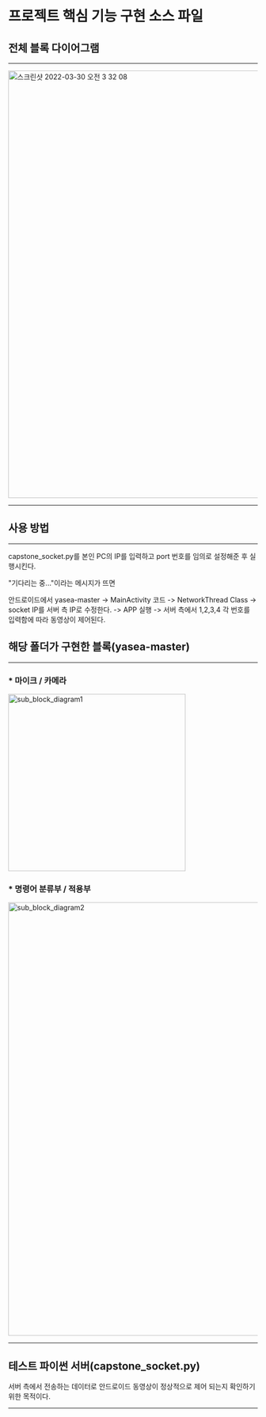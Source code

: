 # 프로젝트 핵심 기능 구현 소스 파일

## 전체 블록 다이어그램
---

<img width="864" alt="스크린샷 2022-03-30 오전 3 32 08" src="https://user-images.githubusercontent.com/88064555/160681059-60287651-0453-441f-8509-bf327c3f328f.png">

---

## 사용 방법
---
capstone_socket.py를 본인 PC의 IP를 입력하고 port 번호를 임의로 설정해준 후 실행시킨다.

"기다리는 중..."이라는 메시지가 뜨면

안드로이드에서 yasea-master -> MainActivity 코드 -> NetworkThread Class -> socket IP를 서버 측 IP로 수정한다. -> APP 실행 -> 서버 측에서 1,2,3,4 각 번호를 입력함에 따라 동영상이 제어된다.

## 해당 폴더가 구현한 블록(yasea-master)
---
### * 마이크 / 카메라
<img width="358" alt="sub_block_diagram1" src="https://user-images.githubusercontent.com/88064555/160377176-8b004f97-9f63-4129-af13-934831f55142.png">

### * 명령어 분류부 / 적용부
<img width="876" alt="sub_block_diagram2" src="https://user-images.githubusercontent.com/88064555/160377279-c0d02ecd-ca50-4eab-a744-56573286c3b8.png">

---
## 테스트 파이썬 서버(capstone_socket.py)

서버 측에서 전송하는 데이터로 안드로이드 동영상이 정상적으로 제어 되는지 확인하기 위한 목적이다.

---



